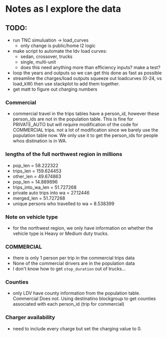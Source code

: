 # Notes as I explore the data

## TODO:
* run TNC simuluation -> load_curves
    - only change is public/home l2 logic
* make script to automate the ldv load curves: 
    - sedan, crossover, trucks
    - single, multi-unit
    - does this need anything more than efficiency inputs? make a test?
* loop the years and outputs so we can get this done as fast as possible
* streamline the charges/load outputs squeeze out loadcurves 
(0-24, vs load_kW) then use stackplot to add them together. 
* get matt to figure out charging numbers





### Commercial
* commercial travel in the trips tables have a person_id, however these person_ids are not in the population table. This is fine for PRIVATE_AUTO but will require modification of the code for COMMERCIAL trips. not a lot of modification since we barely use the population table now. We only use it to get the person_ids for people whos distination is in WA. 

### lengths of the full northwest region in millions
* pop_len = 58.222322
* trips_len = 159.624453 
* other_len = 49.674863
* pop_len = 14.889896
* trips_into_wa_len = 51.727268
* private auto trips into wa = 27.12446
* merged_len = 51.727268 
* unique persons who travelled to wa = 8.538399


### Note on vehicle type
* for the northwest region, we only have information on whether
the vehicle type is Heavy or Medium duty trucks. 

### COMMERCIAL
* there is only 1 person per trip in the commercial trips data
* None of the commercial drivers are in the population data
* I don't know how to get `stop_duration` out of trucks...

### Counties
* only LDV have county information from the population table. Commercial Does not. Using destinatino blockgroup to get counties associated with each person_id (trip for commercial)

### Charger availability
* need to include every charge but set the charging value to 0. 

